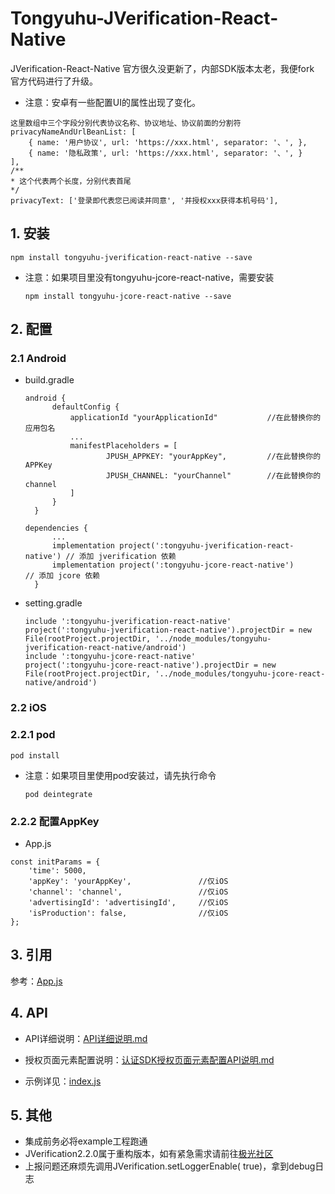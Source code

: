 # Tongyuhu-JVerification-React-Native
JVerification-React-Native 官方很久没更新了，内部SDK版本太老，我便fork 官方代码进行了升级。
* 注意：安卓有一些配置UI的属性出现了变化。
```
这里数组中三个字段分别代表协议名称、协议地址、协议前面的分割符
privacyNameAndUrlBeanList: [
    { name: '用户协议', url: 'https://xxx.html', separator: '、', },
    { name: '隐私政策', url: 'https://xxx.html', separator: '、', }
],
/**
* 这个代表两个长度，分别代表首尾
*/
privacyText: ['登录即代表您已阅读并同意', '并授权xxx获得本机号码'],
```

## 1. 安装

```
npm install tongyuhu-jverification-react-native --save
```

* 注意：如果项目里没有tongyuhu-jcore-react-native，需要安装

  ```
  npm install tongyuhu-jcore-react-native --save
  ```

## 2. 配置

### 2.1 Android

* build.gradle

  ```
  android {
        defaultConfig {
            applicationId "yourApplicationId"           //在此替换你的应用包名
            ...
            manifestPlaceholders = [
                    JPUSH_APPKEY: "yourAppKey",         //在此替换你的APPKey
                    JPUSH_CHANNEL: "yourChannel"        //在此替换你的channel
            ]
        }
    }
  ```

  ```
  dependencies {
        ...
        implementation project(':tongyuhu-jverification-react-native') // 添加 jverification 依赖
        implementation project(':tongyuhu-jcore-react-native')         // 添加 jcore 依赖
    }
  ```

* setting.gradle

  ```
  include ':tongyuhu-jverification-react-native'
  project(':tongyuhu-jverification-react-native').projectDir = new File(rootProject.projectDir, '../node_modules/tongyuhu-jverification-react-native/android')
  include ':tongyuhu-jcore-react-native'
  project(':tongyuhu-jcore-react-native').projectDir = new File(rootProject.projectDir, '../node_modules/tongyuhu-jcore-react-native/android')
  ```

### 2.2 iOS

### 2.2.1 pod

```
pod install
```

* 注意：如果项目里使用pod安装过，请先执行命令

  ```
  pod deintegrate
  ```
  
### 2.2.2 配置AppKey

* App.js
```
const initParams = {
    'time': 5000,
    'appKey': 'yourAppKey',               //仅iOS
    'channel': 'channel',                 //仅iOS
    'advertisingId': 'advertisingId',     //仅iOS
    'isProduction': false,                //仅iOS
};
```

## 3. 引用

参考：[App.js](https://github.com/jpush/jverification-react-native/tree/master/example/App.js)

## 4. API
+ API详细说明：[API详细说明.md](https://github.com/jpush/jverification-react-native/blob/master/API%E8%AF%A6%E7%BB%86%E8%AF%B4%E6%98%8E.md) 

+ 授权页面元素配置说明：[认证SDK授权页面元素配置API说明.md](https://github.com/jpush/jverification-react-native/blob/master/%E8%AE%A4%E8%AF%81SDK%E6%8E%88%E6%9D%83%E9%A1%B5%E9%9D%A2%E5%85%83%E7%B4%A0%E9%85%8D%E7%BD%AEAPI%E8%AF%B4%E6%98%8E.md)

+ 示例详见：[index.js](https://github.com/jpush/jverification-react-native/tree/master/index.js)

## 5.  其他

* 集成前务必将example工程跑通
* JVerification2.2.0属于重构版本，如有紧急需求请前往[极光社区](https://community.jiguang.cn/c/question)
* 上报问题还麻烦先调用JVerification.setLoggerEnable( true)，拿到debug日志

 
